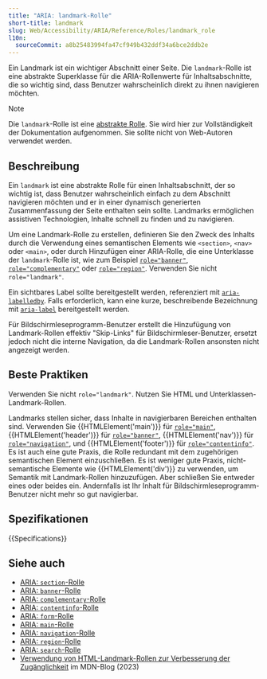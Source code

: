 ```yaml
---
title: "ARIA: landmark-Rolle"
short-title: landmark
slug: Web/Accessibility/ARIA/Reference/Roles/landmark_role
l10n:
  sourceCommit: a8b25483994fa47cf949b432ddf34a6bce2ddb2e
---
```


Ein Landmark ist ein wichtiger Abschnitt einer Seite. Die `landmark`-Rolle ist eine abstrakte Superklasse für die ARIA-Rollenwerte für Inhaltsabschnitte, die so wichtig sind, dass Benutzer wahrscheinlich direkt zu ihnen navigieren möchten.

> [!NOTE]
> Die `landmark`-Rolle ist eine [abstrakte Rolle](/de/docs/Web/Accessibility/ARIA/Reference/Roles#6._abstract_roles). Sie wird hier zur Vollständigkeit der Dokumentation aufgenommen. Sie sollte nicht von Web-Autoren verwendet werden.

## Beschreibung

Ein `landmark` ist eine abstrakte Rolle für einen Inhaltsabschnitt, der so wichtig ist, dass Benutzer wahrscheinlich einfach zu dem Abschnitt navigieren möchten und er in einer dynamisch generierten Zusammenfassung der Seite enthalten sein sollte. Landmarks ermöglichen assistiven Technologien, Inhalte schnell zu finden und zu navigieren.

Um eine Landmark-Rolle zu erstellen, definieren Sie den Zweck des Inhalts durch die Verwendung eines semantischen Elements wie `<section>`, `<nav>` oder `<main>`, oder durch Hinzufügen einer ARIA-Rolle, die eine Unterklasse der `landmark`-Rolle ist, wie zum Beispiel [`role="banner"`](/de/docs/Web/Accessibility/ARIA/Reference/Roles/banner_role), [`role="complementary"`](/de/docs/Web/Accessibility/ARIA/Reference/Roles/complementary_role) oder [`role="region"`](/de/docs/Web/Accessibility/ARIA/Reference/Roles/region_role). Verwenden Sie nicht `role="landmark"`.

Ein sichtbares Label sollte bereitgestellt werden, referenziert mit [`aria-labelledby`](/de/docs/Web/Accessibility/ARIA/Reference/Attributes/aria-labelledby). Falls erforderlich, kann eine kurze, beschreibende Bezeichnung mit [`aria-label`](/de/docs/Web/Accessibility/ARIA/Reference/Attributes/aria-label) bereitgestellt werden.

Für Bildschirmleseprogramm-Benutzer erstellt die Hinzufügung von Landmark-Rollen effektiv "Skip-Links" für Bildschirmleser-Benutzer, ersetzt jedoch nicht die interne Navigation, da die Landmark-Rollen ansonsten nicht angezeigt werden.

## Beste Praktiken

Verwenden Sie nicht `role="landmark"`. Nutzen Sie HTML und Unterklassen-Landmark-Rollen.

Landmarks stellen sicher, dass Inhalte in navigierbaren Bereichen enthalten sind. Verwenden Sie {{HTMLElement('main')}} für [`role="main"`](/de/docs/Web/Accessibility/ARIA/Reference/Roles/main_role), {{HTMLElement('header')}} für [`role="banner"`](/de/docs/Web/Accessibility/ARIA/Reference/Roles/banner_role), {{HTMLElement('nav')}} für [`role="navigation"`](/de/docs/Web/Accessibility/ARIA/Reference/Roles/navigation_role), und {{HTMLElement('footer')}} für [`role="contentinfo"`](/de/docs/Web/Accessibility/ARIA/Reference/Roles/contentinfo_role). Es ist auch eine gute Praxis, die Rolle redundant mit dem zugehörigen semantischen Element einzuschließen. Es ist weniger gute Praxis, nicht-semantische Elemente wie {{HTMLElement('div')}} zu verwenden, um Semantik mit Landmark-Rollen hinzuzufügen. Aber schließen Sie entweder eines oder beides ein. Andernfalls ist Ihr Inhalt für Bildschirmleseprogramm-Benutzer nicht mehr so gut navigierbar.

## Spezifikationen

{{Specifications}}

## Siehe auch

- [ARIA: `section`-Rolle](/de/docs/Web/Accessibility/ARIA/Reference/Roles/section_role)
- [ARIA: `banner`-Rolle](/de/docs/Web/Accessibility/ARIA/Reference/Roles/banner_role)
- [ARIA: `complementary`-Rolle](/de/docs/Web/Accessibility/ARIA/Reference/Roles/complementary_role)
- [ARIA: `contentinfo`-Rolle](/de/docs/Web/Accessibility/ARIA/Reference/Roles/contentinfo_role)
- [ARIA: `form`-Rolle](/de/docs/Web/Accessibility/ARIA/Reference/Roles/form_role)
- [ARIA: `main`-Rolle](/de/docs/Web/Accessibility/ARIA/Reference/Roles/main_role)
- [ARIA: `navigation`-Rolle](/de/docs/Web/Accessibility/ARIA/Reference/Roles/navigation_role)
- [ARIA: `region`-Rolle](/de/docs/Web/Accessibility/ARIA/Reference/Roles/region_role)
- [ARIA: `search`-Rolle](/de/docs/Web/Accessibility/ARIA/Reference/Roles/search_role)
- [Verwendung von HTML-Landmark-Rollen zur Verbesserung der Zugänglichkeit](/en-US/blog/aria-accessibility-html-landmark-roles/) im MDN-Blog (2023)

